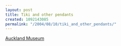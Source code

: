 ```yaml
---
layout: post
title: Tiki and other pendants
created: 1092143085
permalink: "/2004/08/10/tiki_and_other_pendants/"
---
```

[Auckland Museum](http://www.aucklandmuseum.com/)
